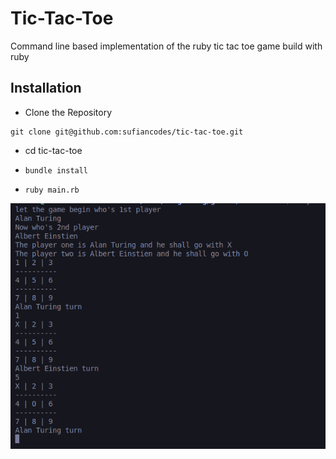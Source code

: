 # Tic-Tac-Toe

Command line based implementation of the ruby tic tac toe game build with ruby

## Installation

- Clone the Repository
```
git clone git@github.com:sufiancodes/tic-tac-toe.git
```
- cd tic-tac-toe

- `bundle install`

- `ruby main.rb`

![Game Screenshot](images/output.png)
